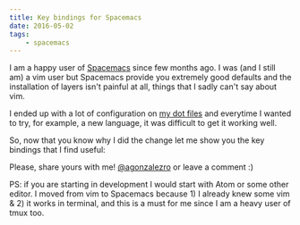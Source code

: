 ```yaml
---
title: Key bindings for Spacemacs
date: 2016-05-02
tags:
    - spacemacs
---
```


I am a happy user of [Spacemacs](http://spacemacs.org/) since few months ago. I was (and I still am) a vim user but Spacemacs provide you extremely good defaults and the installation of layers isn't painful at all, things that I sadly can't say about vim.

I ended up with a lot of configuration on [my dot files](https://github.com/agonzalezro/.dot) and everytime I wanted to try, for example, a new language, it was difficult to get it working well.

So, now that you know why I did the change let me show you the key bindings that I find useful:

<script src="https://gist.github.com/agonzalezro/1bf818c2db629d7cce0b.js"></script>

Please, share yours with me! [@agonzalezro](https://twitter.com/agonzalezro) or leave a comment :)

PS: if you are starting in development I would start with Atom or some other editor. I moved from vim to Spacemacs because 1) I already knew some vim & 2) it works in terminal, and this is a must for me since I am a heavy user of tmux too.

